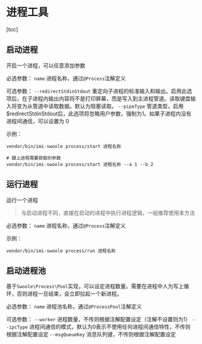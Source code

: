 # 进程工具

[toc]

## 启动进程

开启一个进程，可以任意添加参数

必选参数：
`name` 进程名称，通过`@Process`注解定义

可选参数：
`--redirectStdinStdout` 重定向子进程的标准输入和输出。启用此选项后，在子进程内输出内容将不是打印屏幕，而是写入到主进程管道。读取键盘输入将变为从管道中读取数据。默认为阻塞读取。
`--pipeType` 管道类型，启用$redirectStdinStdout后，此选项将忽略用户参数，强制为1。如果子进程内没有进程间通信，可以设置为 0

示例：

```shell
vendor/bin/imi-swoole process/start 进程名称

# 跟上进程需要获取的参数
vendor/bin/imi-swoole process/start 进程名称 --a 1 --b 2
```

## 运行进程

运行一个进程

> 与启动进程不同，直接在启动的进程中执行进程逻辑，一般推荐使用本方法

必选参数：
`name` 进程名称，通过`@Process`注解定义

示例：

```shell
vendor/bin/imi-swoole process/run 进程名称
```

## 启动进程池

基于`Swoole\Process\Pool`实现，可以设定进程数量。需要在进程中人为写上循环，否则进程一旦结束，会立即拉起一个新进程。

必选参数：
`name` 进程池名称，通过`@ProcessPool`注解定义

可选参数：
`--worker` 进程数量，不传则根据注解配置设定（注解不设置则为1）
`--ipcType` 进程间通信的模式，默认为0表示不使用任何进程间通信特性，不传则根据注解配置设定
`--msgQueueKey` 消息队列键，不传则根据注解配置设定
